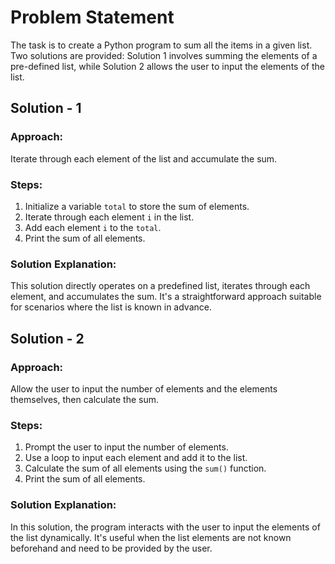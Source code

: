 # Problem Statement

The task is to create a Python program to sum all the items in a given list. Two solutions are provided: Solution 1 involves summing the elements of a pre-defined list, while Solution 2 allows the user to input the elements of the list.

## Solution - 1

### Approach:
Iterate through each element of the list and accumulate the sum.

### Steps:
1. Initialize a variable `total` to store the sum of elements.
2. Iterate through each element `i` in the list.
3. Add each element `i` to the `total`.
4. Print the sum of all elements.

### Solution Explanation:
This solution directly operates on a predefined list, iterates through each element, and accumulates the sum. It's a straightforward approach suitable for scenarios where the list is known in advance.

## Solution - 2

### Approach:
Allow the user to input the number of elements and the elements themselves, then calculate the sum.

### Steps:
1. Prompt the user to input the number of elements.
2. Use a loop to input each element and add it to the list.
3. Calculate the sum of all elements using the `sum()` function.
4. Print the sum of all elements.

### Solution Explanation:
In this solution, the program interacts with the user to input the elements of the list dynamically. It's useful when the list elements are not known beforehand and need to be provided by the user.


